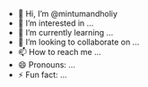- 👋 Hi, I’m @mintumandholiy
- 👀 I’m interested in ...
- 🌱 I’m currently learning ...
- 💞️ I’m looking to collaborate on ...
- 📫 How to reach me ...
- 😄 Pronouns: ...
- ⚡ Fun fact: ...

<!---
mintumandholiy/mintumandholiy is a ✨ special ✨ repository because its `README.md` (this file) appears on your GitHub profile.
You can click the Preview link to take a look at your changes.
--->
